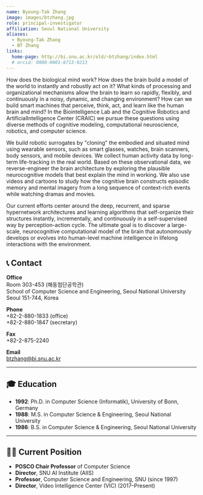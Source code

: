 ```yaml
---
name: Byoung-Tak Zhang
image: images/btzhang.jpg
role: principal-investigator
affiliation: Seoul National University
aliases:
  - Byoung-Tak Zhang
  - BT Zhang
links:
  home-page: http://bi.snu.ac.kr/old/~btzhang/index.html
  # orcid: 0000-0001-8713-9213
---
```


How does the biological mind work? How does the brain build a model of the world to instantly and robustly act on it? What kinds of processing and organizational mechanisms allow the brain to learn so rapidly, flexibly, and continuously in a noisy, dynamic, and changing environment? How can we build smart machines that perceive, think, act, and learn like the human brain and mind? In the Biointelligence Lab and the Cognitive Robotics and ArtificialIntelligence Center (CRAIC) we pursue these questions using diverse methods of cognitive modeling, computational neuroscience, robotics, and computer science.

We build robotic surrogates by "cloning" the embodied and situated mind using wearable sensors, such as smart glasses, watches, brain scanners, body sensors, and mobile devices. We collect human activity data by long-term life-tracking in the real world. Based on these observational data, we reverse-engineer the brain architecture by exploring the plausible neurocognitive models that best explain the mind in working. We also use videos and cartoons to study how the cognitive brain constructs episodic memory and mental imagery from a long sequence of context-rich events while watching dramas and movies.

Our current efforts center around the deep, recurrent, and sparse hypernetwork architectures and learning algorithms that self-organize their structures instantly, incrementally, and continuously in a self-supervised way by perception-action cycle. The ultimate goal is to discover a large-scale, neurocognitive computational model of the brain that autonomously develops or evolves into human-level machine intelligence in lifelong interactions with the environment.


## 📞 Contact

**Office**  
Room 303-453 (해동첨단공학관)  
School of Computer Science and Engineering, Seoul National University  
Seoul 151-744, Korea

**Phone**  
+82-2-880-1833 (office)  
+82-2-880-1847 (secretary)  

**Fax**  
+82-2-875-2240  

**Email**  
[btzhang@bi.snu.ac.kr](mailto:btzhang@bi.snu.ac.kr)

---

## 🎓 Education

- **1992**: Ph.D. in Computer Science (Informatik), University of Bonn, Germany  
- **1988**: M.S. in Computer Science & Engineering, Seoul National University  
- **1986**: B.S. in Computer Science & Engineering, Seoul National University  

---

## 🧑‍🏫 Current Position

- **POSCO Chair Professor** of Computer Science  
- **Director**, SNU AI Institute (AIIS)  
- **Professor**, Computer Science and Engineering, SNU (since 1997)  
- **Director**, Video Intelligence Center (VIC) (2017–Present)